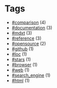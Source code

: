 # Tags


- [#comparison](tag-comparison.html) (4)
- [#documentation](tag-documentation.html) (3)
- [#mdxt](tag-mdxt.html) (3)
- [#reference](tag-reference.html) (3)
- [#opensource](tag-opensource.html) (2)
- [#github](tag-github.html) (1)
- [#loc](tag-loc.html) (1)
- [#stars](tag-stars.html) (1)
- [#browser](tag-browser.html) (1)
- [#web](tag-web.html) (1)
- [#search_engine](tag-search_engine.html) (1)
- [#html](tag-html.html) (1)